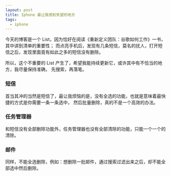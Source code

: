 ```yaml
---
layout: post
title: Iphone 最让我感到失望的地方
tags:
  - iphone
---
```


今天的博客是一个 List，因为恰好在阅读《重新定义团队：谷歌如何工作》一书，其中讲到清单的重要性；
而点亮手机后，发现有几条短信，莫名的扰人，打开短信之后，发现里面竟有如此之多的短信没有删除。

所以，这个不重要的 List 产生了，希望我能持续更新它，或许其中有不恰当的地方，我尽量保持准确，
先搜索，再落笔。

### 短信

首当其冲的当然是短信了，最让我烦恼的是，没有全选的功能，也就是意味着最快捷的方式是你需要一条一条选中，
然后批量删除，真的不是一个高效的办法。

### 任务管理器

和短信没有全部删除功能外，任务管理器也没有全部清除的功能，只能一个一个的清除。

### 邮件

同样，不能全选删除，例如：想删除一批邮件，通过搜索过滤出来之后，却不能全部选中然后删除。
